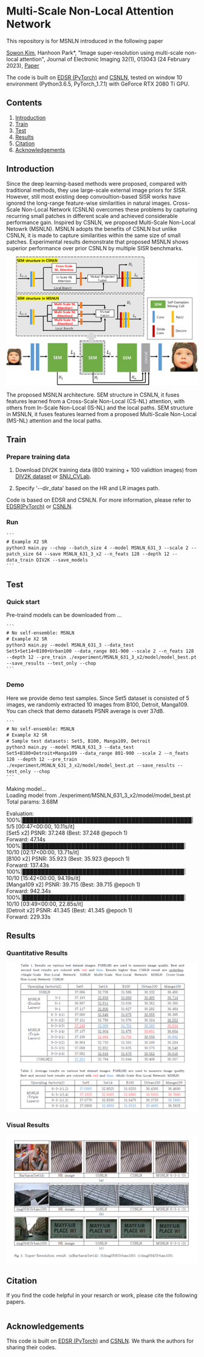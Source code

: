 # Multi-Scale Non-Local Attention Network
This repository is for MSNLN introduced in the following paper 

[Sowon Kim](https://github.com/Dae12-Han), Hanhoon Park*, "Image super-resolution using multi-scale non-local attention", Journal of Electronic Imaging 32(1), 013043 (24 February 2023), [Paper](https://doi.org/10.1117/1.JEI.32.1.013043)

The code is built on [EDSR (PyTorch)](https://github.com/thstkdgus35/EDSR-PyTorch) and [CSNLN](https://github.com/SHI-Labs/Cross-Scale-Non-Local-Attention), tested on window 10 environment (Python3.6.5, PyTorch_1.7.1) with GeForce RTX 2080 Ti GPU. 

## Contents
1. [Introduction](#introduction)
2. [Train](#train)
3. [Test](#test)
4. [Results](#results)
5. [Citation](#citation)
6. [Acknowledgements](#acknowledgements)

## Introduction

Since the deep learning-based methods were proposed, compared with traditional methods, they use large-scale external image priors for SISR. However, still most existing deep convoultion-based SISR works have ignored the long-range feature-wise similarities in natural images. Cross-Scale Non-Local Network (CSNLN) overcomes these problems by capturing recurring small patches in different scale and achieved considerable performance gain. Inspired by CSNLN, we proposed Multi-Scale Non-Local Netowrk (MSNLN). MSNLN adopts the benefits of CSNLN but unlike CSNLN, it is made to capture similarities within the same size of small patches. Experimental results demonstrate that proposed MSNLN shows superior performance over prior CSNLN by multiple SISR benchmarks.

![MS-NL Attention](/Figs/Fig.png)

The proposed MSNLN architecture. SEM structure in CSNLN, it fuses features learned from a Cross-Scale Non-Local (CS-NL) attention, with others from In-Scale Non-Local (IS-NL) and the local paths. SEM structure in MSNLN, it fuses features learned from a proposed Multi-Scale Non-Local (MS-NL) attention and the local paths.


## Train
### Prepare training data 

1. Download DIV2K training data (800 training + 100 validtion images) from [DIV2K dataset](https://data.vision.ee.ethz.ch/cvl/DIV2K/) or [SNU_CVLab](https://cv.snu.ac.kr/research/EDSR/DIV2K.tar).

2. Specify '--dir_data' based on the HR and LR images path. 

Code is based on EDSR and CSNLN. For more information, please refer to [EDSR(PyTorch)](https://github.com/thstkdgus35/EDSR-PyTorch) or [CSNLN](https://github.com/SHI-Labs/Cross-Scale-Non-Local-Attention).

### Run

    ```
    # Example X2 SR
    python3 main.py --chop --batch_size 4 --model MSNLN_631_3 --scale 2 --patch_size 64 --save MSNLN_631_3_x2 --n_feats 128 --depth 12 --data_train DIV2K --save_models
    ```

## Test
### Quick start
Pre-traind models can be downloaded from ...

    ```
    # No self-ensemble: MSNLN
    # Example X2 SR
    python3 main.py --model MSNLN_631_3 --data_test Set5+Set14+B100+Urban100 --data_range 801-900 --scale 2 --n_feats 128 --depth 12 --pre_train ./experiment/MSNLN_631_3_x2/model/model_best.pt --save_results --test_only --chop
    ```

### Demo
Here we provide demo test samples. Since Set5 dataset is consisted of 5 images, we randomly extracted 10 images from B100, Detroit, Manga109. You can check that demo datasets PSNR average is over 37dB. 

    ```
    # No self-ensemble: MSNLN
    # Example X2 SR
    # Sample test datasets: Set5, B100, Manga109, Detroit
    python3 main.py --model MSNLN_631_3 --data_test Set5+B100+Detroit+Manga109 --data_range 801-900 --scale 2 --n_feats 128 --depth 12 --pre_train ./experiment/MSNLN_631_3_x2/model/model_best.pt --save_results --test_only --chop
    ```
Making model...  
Loading model from ./experiment/MSNLN_631_3_x2/model/model_best.pt  
Total params: 3.68M  
  
Evaluation:  
100%|█████████████████████████████████████████████| 5/5 [00:47<00:00, 10.11s/it]  
[Set5 x2]       PSNR: 37.248 (Best: 37.248 @epoch 1)  
Forward: 47.14s  
100%|███████████████████████████████████████████| 10/10 [02:17<00:00, 13.71s/it]  
[B100 x2]       PSNR: 35.923 (Best: 35.923 @epoch 1)  
Forward: 137.43s  
100%|███████████████████████████████████████████| 10/10 [15:42<00:00, 94.19s/it]  
[Manga109 x2]   PSNR: 39.715 (Best: 39.715 @epoch 1)  
Forward: 942.34s   
100%|███████████████████████████████████████████| 10/10 [03:49<00:00, 22.85s/it]  
[Detroit x2]    PSNR: 41.345 (Best: 41.345 @epoch 1)  
Forward: 229.33s  

## Results
### Quantitative Results
![Quantitative Results](/Figs/Table.png)

### Visual Results
![Visual_Results](/Figs/Fig1.png)


## Citation
If you find the code helpful in your resarch or work, please cite the following papers.
```

```
## Acknowledgements
This code is built on [EDSR (PyTorch)](https://github.com/thstkdgus35/EDSR-PyTorch) and [CSNLN](https://github.com/SHI-Labs/Cross-Scale-Non-Local-Attention). We thank the authors for sharing their codes.

